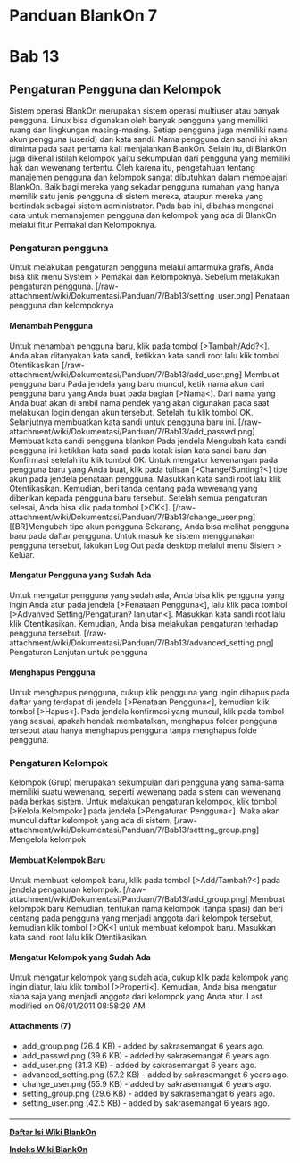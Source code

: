# Panduan BlankOn 7
# Bab 13
## Pengaturan Pengguna dan Kelompok
Sistem operasi BlankOn merupakan sistem operasi multiuser atau banyak pengguna.
Linux bisa digunakan oleh banyak pengguna yang memiliki ruang dan lingkungan
masing-masing. Setiap pengguna juga memiliki nama akun pengguna (userid) dan
kata sandi. Nama pengguna dan sandi ini akan diminta pada saat pertama kali
menjalankan BlankOn.
Selain itu, di BlankOn juga dikenal istilah kelompok yaitu sekumpulan dari
pengguna yang memiliki hak dan wewenang tertentu.
Oleh karena itu, pengetahuan tentang manajemen pengguna dan kelompok sangat
dibutuhkan dalam mempelajari BlankOn. Baik bagi mereka yang sekadar pengguna
rumahan yang hanya memilik satu jenis pengguna di sistem mereka, ataupun mereka
yang bertindak sebagai sistem administrator.
Pada bab ini, dibahas mengenai cara untuk memanajemen pengguna dan kelompok
yang ada di BlankOn melalui fitur Pemakai dan Kelompoknya.
### Pengaturan pengguna
Untuk melakukan pengaturan pengguna melalui antarmuka grafis, Anda bisa klik
menu System > Pemakai dan Kelompoknya. Sebelum melakukan pengaturan pengguna.
[/raw-attachment/wiki/Dokumentasi/Panduan/7/Bab13/setting_user.png]
Penataan pengguna dan kelompoknya
#### Menambah Pengguna
Untuk menambah pengguna baru, klik pada tombol [>Tambah/Add?<]. Anda akan
ditanyakan kata sandi, ketikkan kata sandi root lalu klik tombol Otentikasikan
[/raw-attachment/wiki/Dokumentasi/Panduan/7/Bab13/add_user.png]
Membuat pengguna baru
Pada jendela yang baru muncul, ketik nama akun dari pengguna baru yang Anda
buat pada bagian [>Nama<]. Dari nama yang Anda buat akan di ambil nama pendek
yang akan digunakan pada saat melakukan login dengan akun tersebut. Setelah itu
klik tombol OK. Selanjutnya membuatkan kata sandi untuk pengguna baru ini.
[/raw-attachment/wiki/Dokumentasi/Panduan/7/Bab13/add_passwd.png]
Membuat kata sandi pengguna blankon
Pada jendela Mengubah kata sandi pengguna ini ketikkan kata sandi pada kotak
isian kata sandi baru dan Konfirmasi setelah itu klik tombol OK.
Untuk mengatur kewenangan pada pengguna baru yang Anda buat, klik pada tulisan
[>Change/Sunting?<] tipe akun pada jendela penataan pengguna. Masukkan kata
sandi root lalu klik Otentikasikan. Kemudian, beri tanda centang pada wewenang
yang diberikan kepada pengguna baru tersebut. Setelah semua pengaturan selesai,
Anda bisa klik pada tombol [>OK<].
[/raw-attachment/wiki/Dokumentasi/Panduan/7/Bab13/change_user.png][[BR]Mengubah
tipe akun pengguna
Sekarang, Anda bisa melihat pengguna baru pada daftar pengguna. Untuk masuk ke
sistem menggunakan pengguna tersebut, lakukan Log Out pada desktop melalui menu
Sistem > Keluar.
#### Mengatur Pengguna yang Sudah Ada
Untuk mengatur pengguna yang sudah ada, Anda bisa klik pengguna yang ingin Anda
atur pada jendela [>Penataan Pengguna<], lalu klik pada tombol [>Advanved
Setting/Pengaturan? lanjutan<]. Masukkan kata sandi root lalu klik
Otentikasikan. Kemudian, Anda bisa melakukan pengaturan terhadap pengguna
tersebut.
[/raw-attachment/wiki/Dokumentasi/Panduan/7/Bab13/advanced_setting.png]
Pengaturan Lanjutan untuk pengguna
#### Menghapus Pengguna
Untuk menghapus pengguna, cukup klik pengguna yang ingin dihapus pada daftar
yang terdapat di jendela [>Penataan Pengguna<], kemudian klik tombol [>Hapus<].
Pada jendela konfirmasi yang muncul, klik pada tombol yang sesuai, apakah
hendak membatalkan, menghapus folder pengguna tersebut atau hanya menghapus
pengguna tanpa menghapus folde pengguna.
### Pengaturan Kelompok
Kelompok (Grup) merupakan sekumpulan dari pengguna yang sama-sama memiliki
suatu wewenang, seperti wewenang pada sistem dan wewenang pada berkas sistem.
Untuk melakukan pengaturan kelompok, klik tombol [>Kelola Kelompok<] pada
jendela [>Pengaturan Pengguna<]. Maka akan muncul daftar kelompok yang ada di
sistem.
[/raw-attachment/wiki/Dokumentasi/Panduan/7/Bab13/setting_group.png]
Mengelola kelompok
#### Membuat Kelompok Baru
Untuk membuat kelompok baru, klik pada tombol [>Add/Tambah?<] pada jendela
pengaturan kelompok.
[/raw-attachment/wiki/Dokumentasi/Panduan/7/Bab13/add_group.png]
Membuat kelompok baru
Kemudian, tentukan nama kelompok (tanpa spasi) dan beri centang pada pengguna
yang menjadi anggota dari kelompok tersebut, kemudian klik tombol [>OK<] untuk
membuat kelompok baru. Masukkan kata sandi root lalu klik Otentikasikan.
#### Mengatur Kelompok yang Sudah Ada
Untuk mengatur kelompok yang sudah ada, cukup klik pada kelompok yang ingin
diatur, lalu klik tombol [>Properti<]. Kemudian, Anda bisa mengatur siapa saja
yang menjadi anggota dari kelompok yang Anda atur.
Last modified on 06/01/2011 08:58:29 AM
#### Attachments (7)
  * add_group.png​ (26.4 KB) - added by sakrasemangat 6 years ago.
  * add_passwd.png​ (39.6 KB) - added by sakrasemangat 6 years ago.
  * add_user.png​ (31.3 KB) - added by sakrasemangat 6 years ago.
  * advanced_setting.png​ (57.2 KB) - added by sakrasemangat 6 years ago.
  * change_user.png​ (55.9 KB) - added by sakrasemangat 6 years ago.
  * setting_group.png​ (29.6 KB) - added by sakrasemangat 6 years ago.
  * setting_user.png​ (42.5 KB) - added by sakrasemangat 6 years ago.
#### 
    
 
 
 
 
 
---
[**Daftar Isi Wiki BlankOn**](/DaftarIsi/README.md)
 
[**Indeks Wiki BlankOn**](/Indeks.md)
